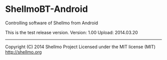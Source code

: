 ShellmoBT-Android
=================

Controlling software of Shellmo from Android

This is the test release version. 
Version: 1.00 
Upload: 2014.03.20


-------------------------------------
 Copyright (C) 2014 Shellmo Project
 Licensed under the MIT license (MIT)
 http://shellmo.org

